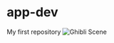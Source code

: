 # app-dev
 My first repository
![Ghibli Scene](https://upload.wikimedia.org/wikipedia/en/3/3c/Studio_Ghibli_logo.svg)



